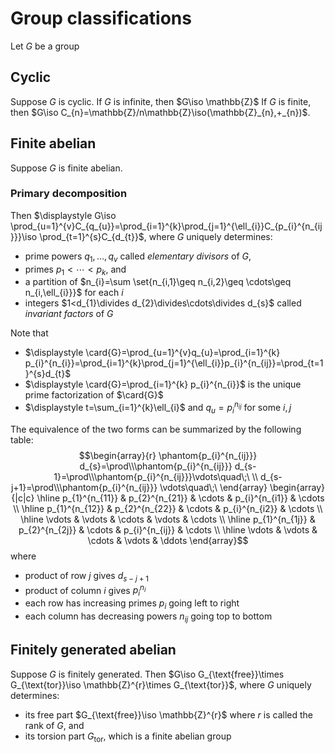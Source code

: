 # Group classifications
Let $G$ be a group
## Cyclic
Suppose $G$ is cyclic.
If $G$ is infinite, then $G\iso \mathbb{Z}$
If $G$ is finite, then $G\iso C_{n}=\mathbb{Z}/n\mathbb{Z}\iso(\mathbb{Z}_{n},+_{n})$.
## Finite abelian
Suppose $G$ is finite abelian.
### Primary decomposition 
Then $\displaystyle G\iso \prod_{u=1}^{v}C_{q_{u}}=\prod_{i=1}^{k}\prod_{j=1}^{\ell_{i}}C_{p_{i}^{n_{ij}}}\iso \prod_{t=1}^{s}C_{d_{t}}$, where $G$ uniquely determines:
- prime powers $q_{1},\dots,q_{v}$ called *elementary divisors* of $G$,
- primes $p_{1}<\cdots<p_{k}$, and
- a partition of $n_{i}=\sum \set{n_{i,1}\geq n_{i,2}\geq \cdots\geq n_{i,\ell_{i}}}$ for each $i$
- integers $1<d_{1}\divides d_{2}\divides\cdots\divides d_{s}$ called *invariant factors* of $G$

Note that
- $\displaystyle \card{G}=\prod_{u=1}^{v}q_{u}=\prod_{i=1}^{k} p_{i}^{n_{i}}=\prod_{i=1}^{k}\prod_{j=1}^{\ell_{i}}p_{i}^{n_{ij}}=\prod_{t=1}^{s}d_{t}$
- $\displaystyle \card{G}=\prod_{i=1}^{k} p_{i}^{n_{i}}$ is the unique prime factorization of $\card{G}$ 
- $\displaystyle t=\sum_{i=1}^{k}\ell_{i}$ and $q_{u}=p_{i}^{n_{ij}}$ for some $i,j$

The equivalence of the two forms can be summarized by the following table:
$$\begin{array}{r}
\phantom{p_{i}^{n_{ij}}} d_{s}=\prod\\\phantom{p_{i}^{n_{ij}}} d_{s-1}=\prod\\\phantom{p_{i}^{n_{ij}}}\vdots\quad\;\ \\ d_{s-j+1}=\prod\\\phantom{p_{i}^{n_{ij}}} \vdots\quad\;\ 
\end{array}
\begin{array}{|c|c}
\hline p_{1}^{n_{11}} & p_{2}^{n_{21}} & \cdots & p_{i}^{n_{i1}} & \cdots \\
\hline p_{1}^{n_{12}} & p_{2}^{n_{22}} & \cdots & p_{i}^{n_{i2}} & \cdots \\
\hline \vdots & \vdots & \cdots & \vdots & \cdots \\
\hline p_{1}^{n_{1j}} & p_{2}^{n_{2j}} & \cdots & p_{i}^{n_{ij}} & \cdots \\
\hline \vdots & \vdots & \cdots & \vdots & \ddots
\end{array}$$
where 
- product of row $j$ gives $d_{s-j+1}$ 
- product of column $i$ gives $p_{i}^{n_{i}}$
- each row has increasing primes $p_{i}$ going left to right
- each column has decreasing powers $n_{ij}$ going top to bottom
## Finitely generated abelian
Suppose $G$ is finitely generated.
Then $G\iso G_{\text{free}}\times G_{\text{tor}}\iso \mathbb{Z}^{r}\times G_{\text{tor}}$, where $G$ uniquely determines:
- its free part $G_{\text{free}}\iso \mathbb{Z}^{r}$ where $r$ is called the rank of $G$, and
- its torsion part $G_{\text{tor}}$, which is a finite abelian group